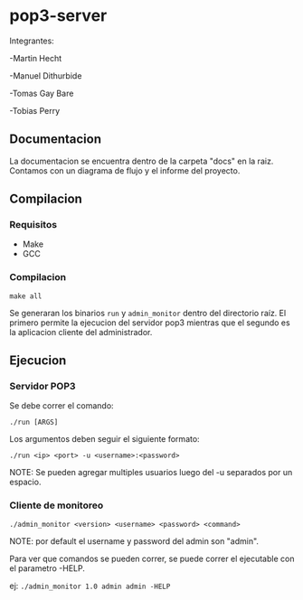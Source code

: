 # pop3-server


Integrantes:

-Martin Hecht

-Manuel Dithurbide

-Tomas Gay Bare

-Tobias Perry

## Documentacion

La documentacion se encuentra dentro de la carpeta "docs" en la raiz. Contamos con un diagrama de flujo y el informe del proyecto.

## Compilacion

### Requisitos
- Make
- GCC

### Compilacion

```make all```


Se generaran los binarios `run` y `admin_monitor` dentro del directorio raíz. El primero permite la ejecucion del servidor pop3 mientras que el segundo es la aplicacion cliente del administrador.

## Ejecucion

### Servidor POP3

Se debe correr el comando:

```./run [ARGS]```

Los argumentos deben seguir el siguiente formato:

```./run <ip> <port> -u <username>:<password>```

NOTE: Se pueden agregar multiples usuarios luego del -u separados por un espacio.

### Cliente de monitoreo


```./admin_monitor <version> <username> <password> <command>```

NOTE: por default el username y password del admin son "admin".

Para ver que comandos se pueden correr, se puede correr el ejecutable con el parametro -HELP.

ej: ```./admin_monitor 1.0 admin admin -HELP```
